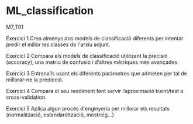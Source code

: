 # ML_classification
M7_T01

Exercici 1
Crea almenys dos models de classificació diferents per intentar predir el millor les classes de l'arxiu adjunt.

Exercici 2
Compara els models de classificació utilitzant la precisió (accuracy), una matriu de confusió i d’altres mètriques més avançades.

Exercici 3
Entrena’ls usant els diferents paràmetres que admeten per tal de millorar-ne la predicció.

Exercici 4
Compara el seu rendiment fent servir l’aproximació traint/test o cross-validation.

Exercici 5
Aplica algun procés d'enginyeria per millorar els resultats (normalització, estandardització, mostreig...)

